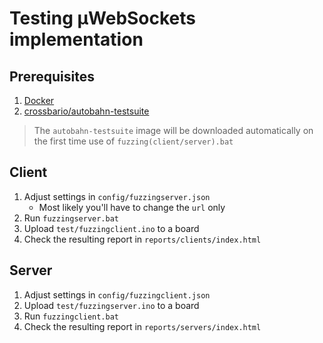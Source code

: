 # Testing μWebSockets implementation

## Prerequisites

1. [Docker](https://www.docker.com/)
2. [crossbario/autobahn-testsuite](https://github.com/crossbario/autobahn-testsuite)

> The `autobahn-testsuite` image will be downloaded automatically on the first time use of `fuzzing(client/server).bat`

## Client

1. Adjust settings in `config/fuzzingserver.json`
    - Most likely you'll have to change the `url` only
2. Run `fuzzingserver.bat`
3. Upload `test/fuzzingclient.ino` to a board
4. Check the resulting report in `reports/clients/index.html`

## Server

1. Adjust settings in `config/fuzzingclient.json`
2. Upload `test/fuzzingserver.ino` to a board
3. Run `fuzzingclient.bat`
4. Check the resulting report in `reports/servers/index.html`
